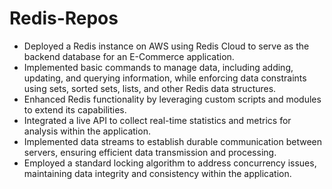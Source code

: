 # Redis-Repos


* Deployed a Redis instance on AWS using Redis Cloud to serve as the backend database for an E-Commerce application.
* Implemented basic commands to manage data, including adding, updating, and querying information, while enforcing data constraints using sets, sorted sets, lists, and other Redis data structures.
* Enhanced Redis functionality by leveraging custom scripts and modules to extend its capabilities.
* Integrated a live API to collect real-time statistics and metrics for analysis within the application.
* Implemented data streams to establish durable communication between servers, ensuring efficient data transmission and processing.
* Employed a standard locking algorithm to address concurrency issues, maintaining data integrity and consistency within the application.